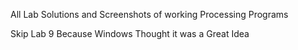All Lab Solutions and Screenshots of working Processing Programs

Skip Lab 9 Because Windows Thought it was a Great Idea
